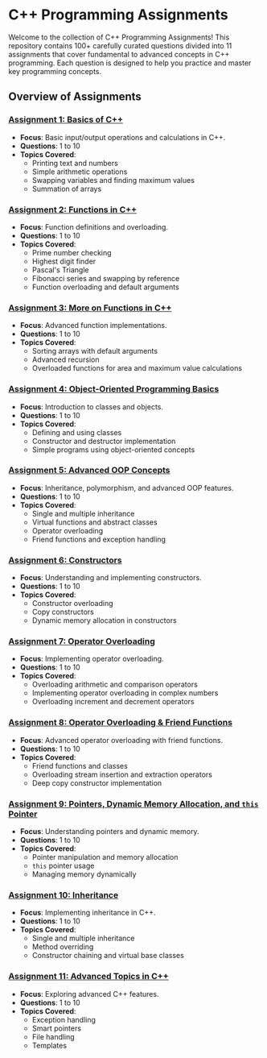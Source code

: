 # C++ Programming Assignments

Welcome to the collection of C++ Programming Assignments! This repository contains 100+ carefully curated questions divided into 11 assignments that cover fundamental to advanced concepts in C++ programming. Each question is designed to help you practice and master key programming concepts.

## Overview of Assignments

### [Assignment 1: Basics of C++](c++%20programs/assignments/assignment1)

- **Focus**: Basic input/output operations and calculations in C++.
- **Questions**: 1 to 10
- **Topics Covered**:
  - Printing text and numbers
  - Simple arithmetic operations
  - Swapping variables and finding maximum values
  - Summation of arrays

### [Assignment 2: Functions in C++](c++%20programs/assignments/assignment2)

- **Focus**: Function definitions and overloading.
- **Questions**: 1 to 10
- **Topics Covered**:
  - Prime number checking
  - Highest digit finder
  - Pascal's Triangle
  - Fibonacci series and swapping by reference
  - Function overloading and default arguments

### [Assignment 3: More on Functions in C++](c++%20programs/assignments/assignment3)

- **Focus**: Advanced function implementations.
- **Questions**: 1 to 10
- **Topics Covered**:
  - Sorting arrays with default arguments
  - Advanced recursion
  - Overloaded functions for area and maximum value calculations

### [Assignment 4: Object-Oriented Programming Basics](c++%20programs/assignments/assignment4)

- **Focus**: Introduction to classes and objects.
- **Questions**: 1 to 10
- **Topics Covered**:
  - Defining and using classes
  - Constructor and destructor implementation
  - Simple programs using object-oriented concepts

### [Assignment 5: Advanced OOP Concepts](c++%20programs/assignments/assignment5)

- **Focus**: Inheritance, polymorphism, and advanced OOP features.
- **Questions**: 1 to 10
- **Topics Covered**:
  - Single and multiple inheritance
  - Virtual functions and abstract classes
  - Operator overloading
  - Friend functions and exception handling

### [Assignment 6: Constructors](c++%20programs/assignments/assignment6)

- **Focus**: Understanding and implementing constructors.
- **Questions**: 1 to 10
- **Topics Covered**:
  - Constructor overloading
  - Copy constructors
  - Dynamic memory allocation in constructors

### [Assignment 7: Operator Overloading](c++%20programs/assignments/assignment7)

- **Focus**: Implementing operator overloading.
- **Questions**: 1 to 10
- **Topics Covered**:
  - Overloading arithmetic and comparison operators
  - Implementing operator overloading in complex numbers
  - Overloading increment and decrement operators

### [Assignment 8: Operator Overloading & Friend Functions](c++%20programs/assignments/assignment8)

- **Focus**: Advanced operator overloading with friend functions.
- **Questions**: 1 to 10
- **Topics Covered**:
  - Friend functions and classes
  - Overloading stream insertion and extraction operators
  - Deep copy constructor implementation

### [Assignment 9: Pointers, Dynamic Memory Allocation, and ](c++%20programs/assignments/assignment9)[`this`](c++%20programs/assignments/assignment9)[ Pointer](c++%20programs/assignments/assignment9)

- **Focus**: Understanding pointers and dynamic memory.
- **Questions**: 1 to 10
- **Topics Covered**:
  - Pointer manipulation and memory allocation
  - `this` pointer usage
  - Managing memory dynamically

### [Assignment 10: Inheritance](c++%20programs/assignments/assignment10)

- **Focus**: Implementing inheritance in C++.
- **Questions**: 1 to 10
- **Topics Covered**:
  - Single and multiple inheritance
  - Method overriding
  - Constructor chaining and virtual base classes

### [Assignment 11: Advanced Topics in C++](c++%20programs/assignments/assignment11)

- **Focus**: Exploring advanced C++ features.
- **Questions**: 1 to 10
- **Topics Covered**:
  - Exception handling
  - Smart pointers
  - File handling
  - Templates



